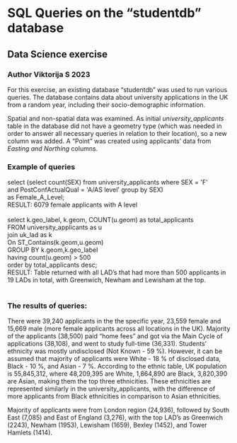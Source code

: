 # SQL Queries on the “studentdb” database
## Data Science exercise
### Author Viktorija S 2023

For this exercise, an existing database “studentdb” was used to run various queries. The database contains data about university applications in the UK from a random year, including their socio-demographic information.<br>

Spatial and non-spatial data was examined. As initial _university_applicants_ table in the database did not have a geometry type (which was needed in order to answer all necessary queries in relation to their location), so a new column was added. A “Point” was created using applicants’ data from _Easting and Northing_ columns. <br>

### Example of queries
select (select count(SEX) from university_applicants where SEX = 'F' <br>
and PostConfActualQual =  'A/AS level' group by SEX) <br>
as Female_A_Level; <br>
RESULT: 6079 female applicants with A level <br> <br>
select k.geo_label, k.geom, COUNT(u.geom) as total_applicants <br>
FROM university_applicants as u <br>
join uk_lad as k <br>
On ST_Contains(k.geom,u.geom) <br>
GROUP BY k.geom,k.geo_label <br>
having count(u.geom) > 500 <br>
order by total_applicants desc; <br>
RESULT: Table returned with all LAD’s that had more than 500 applicants in 19 LADs in total, with Greenwich, Newham and Lewisham at the top.  <br> <br>

### The results of queries:
There were 39,240 applicants in the the specific year, 23,559 female and 15,669 male (more female applicants across all locations in the UK). Majority of the applicants (38,500) paid “home fees” and got via the Main Cycle of applications (38,108), and went to study full-time (36,331).
Students’ ethnicity was mostly undisclosed (Not Known - 59 %). However, it can be assumed that majority of applicants were White - 18 % of disclosed data, Black - 10 %, and Asian - 7 %.  According to the ethnic table, UK population is 55,845,312, where 48,209,395 are White, 1,864,890 are Black, 3,820,390 are Asian, making them the top three ethnicities. These ethnicities are represented similarly in the university_applicants, with the difference of more applicants from Black ethnicities in comparison to Asian ethnicities.<br>

Majority of applicants were from London region (24,936), followed by South East (7,085) and East of England (3,276), with the top LAD’s as Greenwich (2243), Newham (1953), Lewisham (1659), Bexley (1452), and Tower Hamlets (1414).<br>

